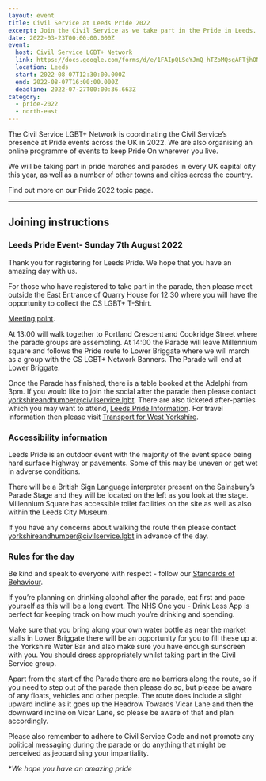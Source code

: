 ```yaml
---
layout: event
title: Civil Service at Leeds Pride 2022
excerpt: Join the Civil Service as we take part in the Pride in Leeds.
date: 2022-03-23T00:00:00.000Z
event:
  host: Civil Service LGBT+ Network
  link: https://docs.google.com/forms/d/e/1FAIpQLSeYJmQ_hTZoMQsgAFTjhONCPNBYGJi0VUNCJYVt1r-NbWpw8Q/viewform?usp=sf_link
  location: Leeds
  start: 2022-08-07T12:30:00.000Z
  end: 2022-08-07T16:00:00.000Z
  deadline: 2022-07-27T00:00:36.663Z
category:
  - pride-2022
  - north-east
---
```


The Civil Service LGBT+ Network is coordinating the Civil Service’s presence at Pride events across the UK in 2022. We are also organising an online programme of events to keep Pride On wherever you live.

We will be taking part in pride marches and parades in every UK capital city this year, as well as a number of other towns and cities across the country.

Find out more on our Pride 2022 topic page.

---

## Joining instructions

### Leeds Pride Event- Sunday 7th August 2022

Thank you for registering for Leeds Pride. We hope that you have an amazing day with us.

For those who have registered to take part in the parade, then please meet outside the East Entrance of Quarry House for 12:30 where you will have the opportunity to collect the CS LGBT+ T-Shirt. 

[Meeting point](https://goo.gl/maps/VSVdPYqRbWFgYR5J7). 

At 13:00 will walk together to Portland Crescent and Cookridge Street where the parade groups are assembling. At 14:00 the Parade will leave Millennium square and follows the Pride route to Lower Briggate where we will march as a group with the CS LGBT+ Network Banners. The Parade will end at Lower Briggate.

Once the Parade has finished, there is a table booked at the Adelphi from 3pm. If you would like to join the social after the parade then please contact <yorkshireandhumber@civilservice.lgbt>. There are also ticketed after-parties which you may want to attend, [Leeds Pride Information](https://leedspride.co.uk). For travel information then please visit [Transport for West Yorkshire](https://www.wymetro.com).

### Accessibility information

Leeds Pride is an outdoor event with the majority of the event space being hard surface highway or pavements. Some of this may be uneven or get wet in adverse conditions.

There will be a British Sign Language interpreter present on the Sainsbury’s Parade Stage and they will be located on the left as you look at the stage. Millennium Square has accessible toilet facilities on the site as well as also within the Leeds City Museum.

If you have any concerns about walking the route then please contact <yorkshireandhumber@civilservice.lgbt> in advance of the day.

### Rules for the day

Be kind and speak to everyone with respect - follow our [Standards of Behaviour](https://www.civilservice.lgbt/rules/standards-of-behaviour/).

If you’re planning on drinking alcohol after the parade, eat first and pace yourself as this will be a long event. The NHS One you - Drink Less App is perfect for keeping track on how much you’re drinking and spending.

Make sure that you bring along your own water bottle as near the market stalls in Lower Briggate there will be an opportunity for you to fill these up at the Yorkshire Water Bar and also make sure you have enough sunscreen with you. You should dress appropriately whilst taking part in the Civil Service group.

Apart from the start of the Parade there are no barriers along the route, so if you need to step out of the parade then please do so, but please be aware of any floats, vehicles and other people. The route does include a slight upward incline as it goes up the Headrow Towards Vicar Lane and then the downward incline on Vicar Lane, so please be aware of that and plan accordingly.

Please also remember to adhere to Civil Service Code and not promote any political messaging during the parade or do anything that might be perceived as jeopardising your impartiality.  

**We hope you have an amazing pride*